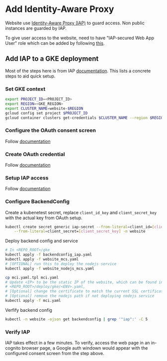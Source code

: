 # Add Identity-Aware Proxy

Website use [Identity-Aware Proxy (IAP)](https://cloud.google.com/iap) to guard
access. Non public instances are guarded by IAP.

To give user access to the website, need to have "IAP-secured Web App User" role
which can be added by following [this](https://cloud.google.com/iap/docs/enabling-kubernetes-howto#iap-access).

## Add IAP to a GKE deployment

Most of the steps here is from IAP [documentation](https://cloud.google.com/iap/docs/enabling-kubernetes-howto).
This lists a concrete steps to aid quick setup.

### Set GKE context

```bash
export PROJECT_ID=<PROJECT_ID>
export REGION=<GKE_REGION>
export CLUSTER_NAME=website-$REGION
gcloud config set project $PROJECT_ID
gcloud container clusters get-credentials $CLUSTER_NAME --region $REGION
```

### Configure the OAuth consent screen

Follow [documentation](https://cloud.google.com/iap/docs/enabling-kubernetes-howto#oauth-configure)

### Create OAuth credential

Follow [documentation](https://cloud.google.com/iap/docs/enabling-kubernetes-howto#oauth-credentials)

### Setup IAP access

Follow [documentation](https://cloud.google.com/iap/docs/enabling-kubernetes-howto#iap-access)

### Configure BackendConfig

Create a kubenetest secret, replace `client_id_key` and `client_secret_key` with
the actual key from OAuth setup.

```bash
kubectl create secret generic iap-secret --from-literal=client_id=[client_id_key] \
    --from-literal=client_secret=[client_secret_key] -n website
```

Deploy backend config and service

```bash
# In <REPO_ROOT>/gke
kubectl apply -f backendconfig_iap.yaml
kubectl apply -f website_mcs.yaml
# [OPTIONAL] run this to deploy the nodejs service
kubectl apply -f website_nodejs_mcs.yaml

cp mci.yaml.tpl mci.yaml
# Update <IP> to be the static IP of the website, which can be found in
# <REPO_ROOT>/deploy/gke/<ENV>.yaml,
# [Optional] change the certificate to match the current SSL certificate
# [Optional] remove the nodejs path if not deploying nodejs service
kubectl apply -f mci.yaml
```

Verfify backend config

```bash
kubectl -n website -ojson get backendconfig | grep '"iap":' -C 5
```

### Verify IAP

IAP takes effect in a few minutes. To verify, access the web page in an in-cognito browser page, a Google auth windown would appear with the configured consent screen
from the step above.
